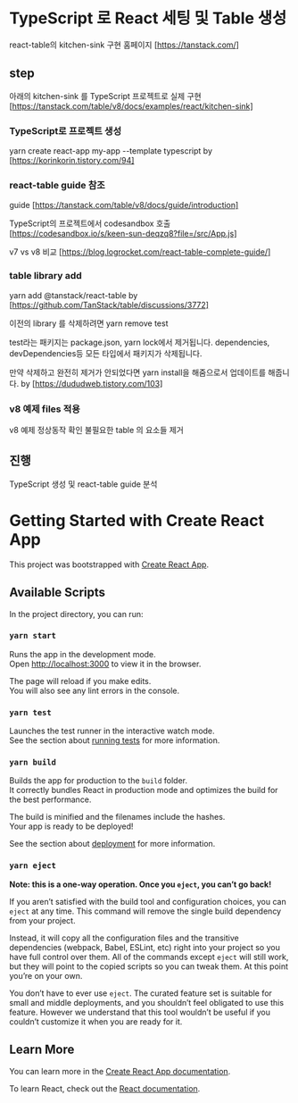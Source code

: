 # TypeScript 로 React 세팅 및 Table 생성

react-table의 kitchen-sink 구현
홈페이지 [https://tanstack.com/]

## step

아래의 kitchen-sink 를 TypeScript 프로젝트로 실제 구현
[https://tanstack.com/table/v8/docs/examples/react/kitchen-sink]

### TypeScript로 프로젝트 생성

yarn create react-app my-app --template typescript
by [https://korinkorin.tistory.com/94]

### react-table guide 참조

guide [https://tanstack.com/table/v8/docs/guide/introduction]

TypeScript의 프로젝트에서 codesandbox 호출
[https://codesandbox.io/s/keen-sun-deqzq8?file=/src/App.js]

v7 vs v8 비교
[https://blog.logrocket.com/react-table-complete-guide/]

### table library add

yarn add @tanstack/react-table
by [https://github.com/TanStack/table/discussions/3772]

이전의 library 를 삭제하려면
yarn remove test

test라는 패키지는 package.json, yarn lock에서 제거됩니다. dependencies, devDependencies등 모든 타입에서 패키지가 삭제됩니다.

만약 삭제하고 완전히 제거가 안되었다면 yarn install을 해줌으로서 업데이트를 해줍니다.
by [https://dududweb.tistory.com/103]

### v8 예제 files 적용

v8 예제 정상동작 확인
불필요한 table 의 요소들 제거

## 진행

TypeScript 생성 및 react-table guide 분석

# Getting Started with Create React App

This project was bootstrapped with [Create React App](https://github.com/facebook/create-react-app).

## Available Scripts

In the project directory, you can run:

### `yarn start`

Runs the app in the development mode.\
Open [http://localhost:3000](http://localhost:3000) to view it in the browser.

The page will reload if you make edits.\
You will also see any lint errors in the console.

### `yarn test`

Launches the test runner in the interactive watch mode.\
See the section about [running tests](https://facebook.github.io/create-react-app/docs/running-tests) for more information.

### `yarn build`

Builds the app for production to the `build` folder.\
It correctly bundles React in production mode and optimizes the build for the best performance.

The build is minified and the filenames include the hashes.\
Your app is ready to be deployed!

See the section about [deployment](https://facebook.github.io/create-react-app/docs/deployment) for more information.

### `yarn eject`

**Note: this is a one-way operation. Once you `eject`, you can’t go back!**

If you aren’t satisfied with the build tool and configuration choices, you can `eject` at any time. This command will remove the single build dependency from your project.

Instead, it will copy all the configuration files and the transitive dependencies (webpack, Babel, ESLint, etc) right into your project so you have full control over them. All of the commands except `eject` will still work, but they will point to the copied scripts so you can tweak them. At this point you’re on your own.

You don’t have to ever use `eject`. The curated feature set is suitable for small and middle deployments, and you shouldn’t feel obligated to use this feature. However we understand that this tool wouldn’t be useful if you couldn’t customize it when you are ready for it.

## Learn More

You can learn more in the [Create React App documentation](https://facebook.github.io/create-react-app/docs/getting-started).

To learn React, check out the [React documentation](https://reactjs.org/).

